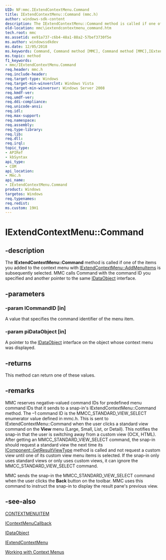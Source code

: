 ```yaml
---
UID: NF:mmc.IExtendContextMenu.Command
title: IExtendContextMenu::Command (mmc.h)
author: windows-sdk-content
description: The IExtendContextMenu::Command method is called if one of the items you added to the context menu with IExtendContextMenu::AddMenuItems is subsequently selected.
old-location: mmc\iextendcontextmenu_command.htm
tech.root: mmc
ms.assetid: ee91a737-c6b4-48a1-88a2-57bef3730f5e
ms.author: windowssdkdev
ms.date: 12/05/2018
ms.keywords: Command, Command method [MMC], Command method [MMC],IExtendContextMenu interface, IExtendContextMenu interface [MMC],Command method, IExtendContextMenu.Command, IExtendContextMenu::Command, _slate_iextendcontextmenu_command, mmc.iextendcontextmenu_command, mmc/IExtendContextMenu::Command
ms.topic: method
f1_keywords:
- mmc/IExtendContextMenu.Command
req.header: mmc.h
req.include-header: 
req.target-type: Windows
req.target-min-winverclnt: Windows Vista
req.target-min-winversvr: Windows Server 2008
req.kmdf-ver: 
req.umdf-ver: 
req.ddi-compliance: 
req.unicode-ansi: 
req.idl: 
req.max-support: 
req.namespace: 
req.assembly: 
req.type-library: 
req.lib: 
req.dll: 
req.irql: 
topic_type:
- APIRef
- kbSyntax
api_type:
- COM
api_location:
- Mmc.h
api_name:
- IExtendContextMenu.Command
product: Windows
targetos: Windows
req.typenames: 
req.redist: 
ms.custom: 19H1
---
```


# IExtendContextMenu::Command


## -description


The <b>IExtendContextMenu::Command</b> method is called if one of the items you added to the context menu with 
<a href="https://docs.microsoft.com/windows/desktop/api/mmc/nf-mmc-iextendcontextmenu-addmenuitems">IExtendContextMenu::AddMenuItems</a> is subsequently selected. MMC calls 
Command with the command ID you specified and another pointer to the same 
<a href="https://docs.microsoft.com/windows/desktop/api/objidl/nn-objidl-idataobject">IDataObject</a> interface.


## -parameters




### -param lCommandID [in]

A value that specifies the command identifier of the menu item.


### -param piDataObject [in]

A pointer to the 
<a href="https://docs.microsoft.com/windows/desktop/api/objidl/nn-objidl-idataobject">IDataObject</a> interface on the object whose context menu was displayed.


## -returns



This method can return one of these values.




## -remarks



MMC reserves negative-valued command IDs for predefined menu command IDs that it sends to a snap-in's IExtendContextMenu::Command method. The –1 command ID is the MMCC_STANDARD_VIEW_SELECT enumerator value defined in mmc.h. This is sent to IExtendContextMenu::Command when the user clicks a standard view command on the 
<b>View</b> menu (Large, Small, List, or Detail). This notifies the snap-in that the user is switching away from a custom view (OCX, HTML). After getting an MMCC_STANDARD_VIEW_SELECT command, the snap-in should request a standard view the next time its 
<a href="https://docs.microsoft.com/windows/desktop/api/mmc/nf-mmc-icomponent-getresultviewtype">IComponent::GetResultViewType</a> method is called and not request a custom view until one of its custom view menu items is selected. If the snap-in only uses standard views or only uses custom views, it can ignore the MMCC_STANDARD_VIEW_SELECT command.

MMC sends the snap-in the MMCC_STANDARD_VIEW_SELECT command when the user clicks the 
<b>Back</b> button on the toolbar. MMC uses this command to instruct the snap-in to display the result pane's previous view.




## -see-also




<a href="https://docs.microsoft.com/windows/desktop/api/mmc/ns-mmc-contextmenuitem">CONTEXTMENUITEM</a>



<a href="https://docs.microsoft.com/windows/desktop/api/mmc/nn-mmc-icontextmenucallback">IContextMenuCallback</a>



<a href="https://docs.microsoft.com/windows/desktop/api/objidl/nn-objidl-idataobject">IDataObject</a>



<a href="https://docs.microsoft.com/windows/desktop/api/mmc/nn-mmc-iextendcontextmenu">IExtendContextMenu</a>



<a href="https://docs.microsoft.com/previous-versions/windows/desktop/mmc/working-with-context-menus">Working with Context Menus</a>
 

 

